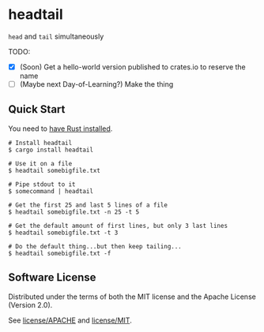 # headtail

`head` and `tail` simultaneously

TODO:
- [x] (Soon) Get a hello-world version published to crates.io to reserve the name
- [ ] (Maybe next Day-of-Learning?) Make the thing

## Quick Start

You need to [have Rust installed](https://www.rust-lang.org/tools/install).

```shell
# Install headtail
$ cargo install headtail

# Use it on a file
$ headtail somebigfile.txt

# Pipe stdout to it
$ somecommand | headtail

# Get the first 25 and last 5 lines of a file
$ headtail somebigfile.txt -n 25 -t 5

# Get the default amount of first lines, but only 3 last lines
$ headtail somebigfile.txt -t 3

# Do the default thing...but then keep tailing...
$ headtail somebigfile.txt -f
```

## Software License

Distributed under the terms of both the MIT license and the Apache License (Version 2.0).

See [license/APACHE](license/APACHE) and [license/MIT](license/MIT).
